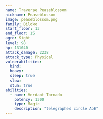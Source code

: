 ```yaml
---
name: Traverse Peaseblossom
nickname: Peaseblossom
image: peaseblossom.png
family: Biloko
start_floor: 13
end_floor: 15
agro: Sight
level: 98
hp: 131040
attack_damage: 2238
attack_type: Physical
vulnerabilities:
  bind: 
  heavy: 
  sleep: true
  slow: 
  stun: true
abilities:
  - name: Verdant Tornado
    potency: 1300
    type: Magic
    description: "telegraphed circle AoE"
---
```

